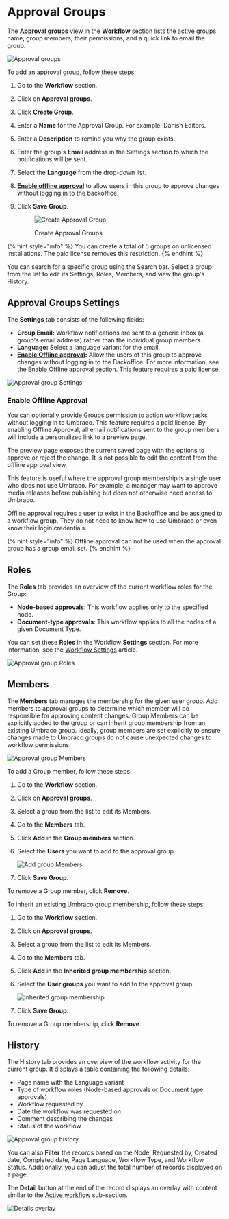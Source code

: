 # Approval Groups

The **Approval groups** view in the **Workflow** section lists the active groups name, group members, their permissions, and a quick link to email the group.

![Approval groups](../images/Approval-groups.png)

To add an approval group, follow these steps:

1. Go to the **Workflow** section.
2. Click on **Approval groups**.
3. Click **Create Group**.
4. Enter a **Name** for the Approval Group. For example: Danish Editors.
5. Enter a **Description** to remind you why the group exists.
6. Enter the group's **Email** address in the Settings section to which the notifications will be sent.
7. Select the **Language** from the drop-down list.
8. [**Enable offline approval**](approval-groups.md#enable-offline-approval) to allow users in this group to approve changes without logging in to the backoffice.
9.  Click **Save Group**.

    <figure><img src="../images/Create-approval-group.png" alt="Create Approval Group"><figcaption><p>Create Approval Groups</p></figcaption></figure>

{% hint style="info" %}
You can create a total of 5 groups on unlicensed installations. The paid license removes this restriction.
{% endhint %}

You can search for a specific group using the Search bar. Select a group from the list to edit its Settings, Roles, Members, and view the group's History.

## Approval Groups Settings

The **Settings** tab consists of the following fields:

* **Group Email:** Workflow notifications are sent to a generic inbox (a group's email address) rather than the individual group members.
* **Language:** Select a language variant for the email.
* [**Enable Offline approval**](approval-groups.md#enable-offline-approval)**:** Allow the users of this group to approve changes without logging in to the Backoffice. For more information, see the [Enable Offline approval](approval-groups.md#enable-offline-approval) section. This feature requires a paid license.

![Approval group Settings](../images/Approval-group-settings.png)

### Enable Offline Approval

You can optionally provide Groups permission to action workflow tasks without logging in to Umbraco. This feature requires a paid license. By enabling Offline Approval, all email notifications sent to the group members will include a personalized link to a preview page.

The preview page exposes the current saved page with the options to approve or reject the change. It is not possible to edit the content from the offline approval view.

This feature is useful where the approval group membership is a single user who does not use Umbraco. For example, a manager may want to approve media releases before publishing but does not otherwise need access to Umbraco.

Offline approval requires a user to exist in the Backoffice and be assigned to a workflow group. They do not need to know how to use Umbraco or even know their login credentials.

{% hint style="info" %}
Offline approval can not be used when the approval group has a group email set.
{% endhint %}

## Roles

The **Roles** tab provides an overview of the current workflow roles for the Group:

* **Node-based approvals**: This workflow applies only to the specified node.
* **Document-type approvals**: This workflow applies to all the nodes of a given Document Type.

You can set these **Roles** in the Workflow **Settings** section. For more information, see the [Workflow Settings](workflow-settings.md) article.

![Approval group Roles](../images/approval-groups-role.png)

## Members

The **Members** tab manages the membership for the given user group. Add members to approval groups to determine which member will be responsible for approving content changes. Group Members can be explicitly added to the group or can inherit group membership from an existing Umbraco group. Ideally, group members are set explicitly to ensure changes made to Umbraco groups do not cause unexpected changes to workflow permissions.

![Approval group Members](../images/approval-group-members.png)

To add a Group member, follow these steps:

1. Go to the **Workflow** section.
2. Click on **Approval groups**.
3. Select a group from the list to edit its Members.
4. Go to the **Members** tab.
5. Click **Add** in the **Group members** section.
6.  Select the **Users** you want to add to the approval group.

    ![Add group Members](../images/add-group-member.png)
7. Click **Save Group**.

To remove a Group member, click **Remove**.

To inherit an existing Umbraco group membership, follow these steps:

1. Go to the **Workflow** section.
2. Click on **Approval groups**.
3. Select a group from the list to edit its Members.
4. Go to the **Members** tab.
5. Click **Add** in the **Inherited group membership** section.
6.  Select the **User groups** you want to add to the approval group.

    ![Inherited group membership](../images/Inherited-group-membership.png)
7. Click **Save Group**.

To remove a Group membership, click **Remove**.

## History

The History tab provides an overview of the workflow activity for the current group. It displays a table containing the following details:

* Page name with the Language variant
* Type of workflow roles (Node-based approvals or Document type approvals)
* Workflow requested by
* Date the workflow was requested on
* Comment describing the changes
* Status of the workflow

![Approval group history](../images/approval-group-history.png)

You can also **Filter** the records based on the Node, Requested by, Created date, Completed date, Page Language, Workflow Type, and Workflow Status. Additionally, you can adjust the total number of records displayed on a page.

The **Detail** button at the end of the record displays an overlay with content similar to the [Active workflow](../getting-started/workflow-content-app.md#active-workflow) sub-section.

![Details overlay](../images/details-overlay.png)

